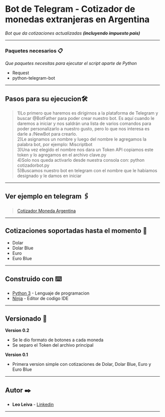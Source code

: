 # Bot de Telegram - Cotizador de monedas extranjeras en Argentina

_Bot que da cotizaciones actualizadas **(incluyendo impuesto pais)**_

---

### Paquetes necesarios 📋

_Que paquetes necesitas para ejecutar el script aparte de Python_


* Request
* python-telegram-bot

---

##  Pasos para su ejecucion🛠️

>1)Lo primero que haremos es dirigirnos a la plataforma de Telegram y buscar @BotFather para poder crear nuestro bot. Es aquí cuando le daremos a iniciar y nos saldrán una lista de varios comandos para poder personalizarlo a nuestro gusto, pero lo que nos interesa es darle a /NewBot para crearlo.  
>2)Le asignamos un nombre y luego del nombre le agregamos la palabra bot, por ejemplo: Miscriptbot  
>3)Una vez elegido el nombre nos dara un Token API copiamos este token y lo agregamos en el archivo clave.py  
>4)Solo nos queda activarlo desde nuestra consola con: python cotizadorbot.py  
>5)Buscamos nuestro bot en telegram con el nombre que le habiamos designado y le damos en iniciar  

---

## Ver ejemplo en telegram 🖇️

>[Cotizador Moneda Argentina](https://t.me/Cotizacion_monedas_bot)

---

## Cotizaciones soportadas hasta el momento 📌

* Dolar
* Dolar Blue
* Euro
* Euro Blue

---

## Construido con ⌨️

* [Python 3](https://www.python.org/) - Lenguaje de programacion
* [Ninja](http://ninja-ide.org/) - Editor de codigo IDE

---

## Versionado 📖

**Version 0.2**
* Se le dio formato de botones a cada moneda  
* Se separo el Token del archivo principal

**Version 0.1**
* Primera version simple con cotizaciones de Dolar, Dolar Blue, Euro y Euro Blue

---

## Autor ✒️

* **Leo Leiva** - [Linkedin](https://www.linkedin.com/in/leoleivacab/)


---
